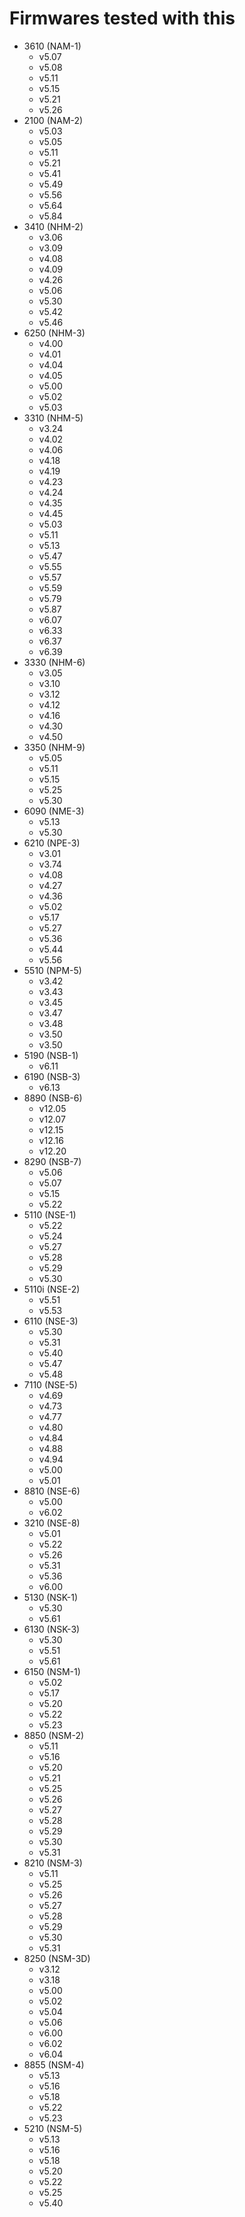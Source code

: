 # Firmwares tested with this

- 3610 (NAM-1)
	- v5.07
	- v5.08
	- v5.11
	- v5.15
	- v5.21
	- v5.26
- 2100 (NAM-2)
	- v5.03
	- v5.05
    - v5.11
    - v5.21
    - v5.41
    - v5.49
    - v5.56
    - v5.64
    - v5.84
- 3410 (NHM-2)
    - v3.06
    - v3.09
    - v4.08
    - v4.09
    - v4.26
    - v5.06
    - v5.30
    - v5.42
    - v5.46
- 6250 (NHM-3)
    - v4.00
    - v4.01
    - v4.04
    - v4.05
    - v5.00
    - v5.02
    - v5.03
- 3310 (NHM-5)
    - v3.24
    - v4.02
    - v4.06
    - v4.18
    - v4.19
    - v4.23
    - v4.24
    - v4.35
    - v4.45
    - v5.03
    - v5.11
    - v5.13
    - v5.47
    - v5.55
    - v5.57
    - v5.59
    - v5.79
    - v5.87
    - v6.07
    - v6.33
    - v6.37
    - v6.39
- 3330 (NHM-6)
    - v3.05
    - v3.10
    - v3.12
    - v4.12
    - v4.16
    - v4.30
    - v4.50
- 3350 (NHM-9)
    - v5.05
    - v5.11
    - v5.15
    - v5.25
    - v5.30
- 6090 (NME-3)
    - v5.13
    - v5.30
- 6210 (NPE-3)
    - v3.01
    - v3.74
    - v4.08
    - v4.27
    - v4.36
    - v5.02
    - v5.17
    - v5.27
    - v5.36
    - v5.44
    - v5.56
- 5510 (NPM-5)
    - v3.42
    - v3.43
    - v3.45
    - v3.47
    - v3.48
    - v3.50
    - v3.50
- 5190 (NSB-1)
    - v6.11
- 6190 (NSB-3)
    - v6.13
- 8890 (NSB-6)
    - v12.05
    - v12.07
    - v12.15
    - v12.16
    - v12.20
- 8290 (NSB-7)
    - v5.06
    - v5.07
    - v5.15
    - v5.22
- 5110 (NSE-1)
    - v5.22
    - v5.24
    - v5.27
    - v5.28
    - v5.29
    - v5.30
- 5110i (NSE-2)
    - v5.51
    - v5.53
- 6110 (NSE-3)
    - v5.30
    - v5.31
    - v5.40
    - v5.47
    - v5.48
- 7110 (NSE-5)
    - v4.69
    - v4.73
    - v4.77
    - v4.80
    - v4.84
    - v4.88
    - v4.94
    - v5.00
    - v5.01
- 8810 (NSE-6)
    - v5.00
    - v6.02
- 3210 (NSE-8)
    - v5.01
    - v5.22
    - v5.26
    - v5.31
    - v5.36
    - v6.00
- 5130 (NSK-1)
    - v5.30
    - v5.61
- 6130 (NSK-3)
    - v5.30
    - v5.51
    - v5.61
- 6150 (NSM-1)
    - v5.02
    - v5.17
    - v5.20
    - v5.22
    - v5.23
- 8850 (NSM-2)
    - v5.11
    - v5.16
    - v5.20
    - v5.21
    - v5.25
    - v5.26
    - v5.27
    - v5.28
    - v5.29
    - v5.30
    - v5.31
- 8210 (NSM-3)
    - v5.11
    - v5.25
    - v5.26
    - v5.27
    - v5.28
    - v5.29
    - v5.30
    - v5.31
- 8250 (NSM-3D)
    - v3.12
    - v3.18
    - v5.00
    - v5.02
    - v5.04
    - v5.06
    - v6.00
    - v6.02
    - v6.04
- 8855 (NSM-4)
    - v5.13
    - v5.16
    - v5.18
    - v5.22
    - v5.23
- 5210 (NSM-5)
    - v5.13
    - v5.16
    - v5.18
    - v5.20
    - v5.22
    - v5.25
    - v5.40
